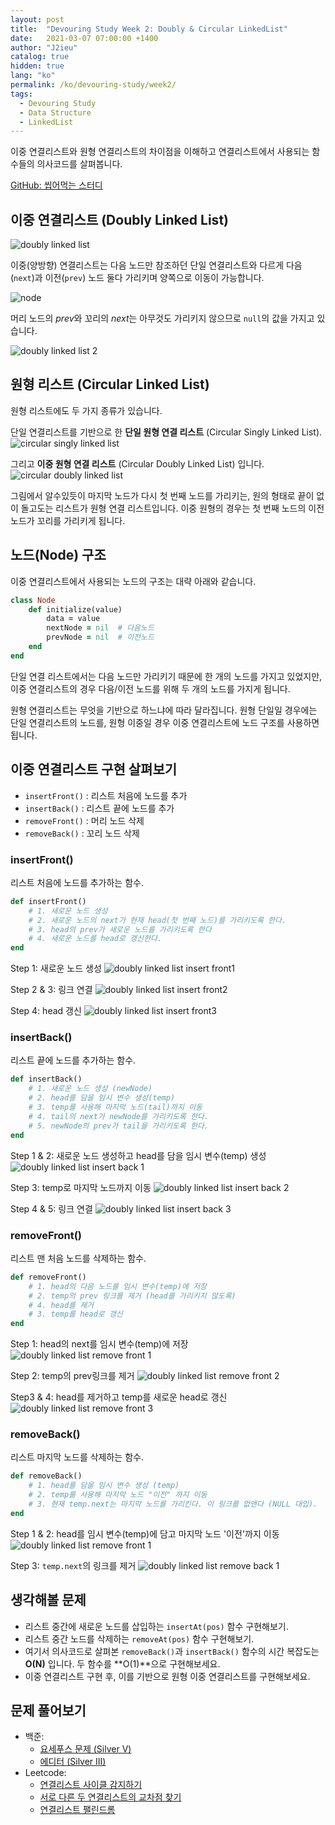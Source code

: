 ```yaml
---
layout: post
title:  "Devouring Study Week 2: Doubly & Circular LinkedList"
date:   2021-03-07 07:00:00 +1400
author: "J2ieu"
catalog: true
hidden: true
lang: "ko"
permalink: /ko/devouring-study/week2/
tags:
  - Devouring Study
  - Data Structure  
  - LinkedList 
---
```


이중 연결리스트와 원형 연결리스트의 차이점을 이해하고 연결리스트에서 사용되는 함수들의 의사코드를 살펴봅니다.

[GitHub: 씹어먹는 스터디](https://github.com/devouring-algorithm-ds/algorithm-study-s1)

## 이중 연결리스트 (Doubly Linked List)
![doubly linked list](/img/in-post/devouring/week1/dlist1.png)


이중(양방향) 연결리스트는 다음 노드만 참조하던 단일 연결리스트와 다르게 다음(`next`)과 이전(`prev`) 노드 둘다 가리키며 양쪽으로 이동이 가능합니다.

![node](/img/in-post/devouring/week2/node2.png)

머리 노드의 *prev*와 꼬리의 *next*는 아무것도 가리키지 않으므로 `null`의 값을 가지고 있습니다.

![doubly linked list 2](/img/in-post/devouring/week2/dlist2.png)

## 원형 리스트 (Circular Linked List)

원형 리스트에도 두 가지 종류가 있습니다. 

단일 연결리스트를 기반으로 한 **단일 원형 연결 리스트** (Circular Singly Linked List).
![circular singly linked list](/img/in-post/devouring/week1/cslist1.png)

그리고 **이중 원형 연결 리스트** (Circular Doubly Linked List) 입니다.
![circular doubly linked list](/img/in-post/devouring/week1/cdlist1.png)

그림에서 알수있듯이 마지막 노드가 다시 첫 번째 노드를 가리키는, 원의 형태로 끝이 없이 돌고도는 리스트가 원형 연결 리스트입니다.
이중 원형의 경우는 첫 번째 노드의 이전 노드가 꼬리를 가리키게 됩니다.

## 노드(Node) 구조

이중 연결리스트에서 사용되는 노드의 구조는 대략 아래와 같습니다.

```rb
class Node
	def initialize(value)
		data = value
		nextNode = nil	# 다음노드
		prevNode = nil	# 이전노드
	end
end
```

단일 연결 리스트에서는 다음 노드만 가리키기 때문에 한 개의 노드를 가지고 있었지만, 이중 연결리스트의 경우 다음/이전 노드를 위해 두 개의 노드를 가지게 됩니다.

원형 연결리스트는 무엇을 기반으로 하느냐에 따라 달라집니다. 원형 단일일 경우에는 단일 연결리스트의 노드를, 원형 이중일 경우 이중 연결리스트에 노드 구조를 사용하면 됩니다.

## 이중 연결리스트 구현 살펴보기

+ `insertFront()` : 리스트 처음에 노드를 추가
+ `insertBack()` : 리스트 끝에 노드를 추가 
+ `removeFront()` : 머리 노드 삭제 
+ `removeBack()` : 꼬리 노드 삭제

### insertFront()
리스트 처음에 노드를 추가하는 함수.

```rb
def insertFront() 
	# 1. 새로운 노드 생성
	# 2. 새로운 노드의 next가 현재 head(첫 번째 노드)를 가리키도록 한다.
	# 3. head의 prev가 새로운 노드를 가리키도록 한다
	# 4. 새로운 노드를 head로 갱신한다.
end
```

Step 1: 새로운 노드 생성
![doubly linked list insert front1](/img/in-post/devouring/week2/dlist-insertfront1.png)

Step 2 & 3: 링크 연결
![doubly linked list insert front2](/img/in-post/devouring/week2/dlist-insertfront2.png)

Step 4: head 갱신
![doubly linked list insert front3](/img/in-post/devouring/week2/dlist-insertfront3.png)

### insertBack()
리스트 끝에 노드를 추가하는 함수.

```rb
def insertBack() 
	# 1. 새로운 노드 생성 (newNode)
	# 2. head를 담을 임시 변수 생성(temp)
	# 3. temp를 사용해 마지막 노드(tail)까지 이동
	# 4. tail의 next가 newNode를 가리키도록 한다.
	# 5. newNode의 prev가 tail을 가리키도록 한다.
end
```

Step 1 & 2: 새로운 노드 생성하고 head를 담을 임시 변수(temp) 생성
![doubly linked list insert back 1](/img/in-post/devouring/week2/dlist-insertback1.png)

Step 3: temp로 마지막 노드까지 이동
![doubly linked list insert back 2](/img/in-post/devouring/week2/dlist-insertback2.png)

Step 4 & 5: 링크 연결
![doubly linked list insert back 3](/img/in-post/devouring/week2/dlist-insertback3.png)

### removeFront()
리스트 맨 처음 노드를 삭제하는 함수.

```rb
def removeFront() 
	# 1. head의 다음 노드를 임시 변수(temp)에 저장
	# 2. temp의 prev 링크를 제거 (head를 가리키지 않도록)
	# 4. head를 제거
	# 3. temp를 head로 갱신
end
```

Step 1: head의 next를 임시 변수(temp)에 저장 
![doubly linked list remove front 1](/img/in-post/devouring/week2/dlist-removefront1.png)

Step 2: temp의 prev링크를 제거
![doubly linked list remove front 2](/img/in-post/devouring/week2/dlist-removefront2.png)

Step3 & 4: head를 제거하고 temp를 새로운 head로 갱신
![doubly linked list remove front 3](/img/in-post/devouring/week2/dlist-removefront3.png)

### removeBack()
리스트 마지막 노드를 삭제하는 함수.

```rb
def removeBack() 
	# 1. head를 담을 임시 변수 생성 (temp)
	# 2. temp를 사용해 마지막 노드 "이전" 까지 이동
	# 3. 현재 temp.next는 마지막 노드를 가리킨다. 이 링크를 없앤다 (NULL 대입).
end
```

Step 1 & 2: head를 임시 변수(temp)에 담고 마지막 노드 '이전'까지 이동
![doubly linked list remove front 1](/img/in-post/devouring/week2/dlist-removefront1.png)

Step 3: `temp.next`의 링크를 제거
![doubly linked list remove back 1](/img/in-post/devouring/week2/dlist-removeback1.png)

## 생각해볼 문제
- 리스트 중간에 새로운 노드를 삽입하는 `insertAt(pos)` 함수 구현해보기.
- 리스트 중간 노드를 삭제하는 `removeAt(pos)` 함수 구현해보기.
- 여기서 의사코드로 살펴본 `removeBack()`과 `insertBack()` 함수의 시간 복잡도는 **O(N)** 입니다. 두 함수를 **O(1)**으로 구현해보세요.
- 이중 연결리스트 구현 후, 이를 기반으로 원형 이중 연결리스트를 구현해보세요.

## 문제 풀어보기
+ 백준:
  - [요세푸스 문제 (Silver V)](https://www.acmicpc.net/problem/1158)
  - [에디터 (Silver III)](https://www.acmicpc.net/problem/1406)
+ Leetcode:
  - [연결리스트 사이클 감지하기](https://leetcode.com/problems/linked-list-cycle/)
  - [서로 다른 두 연결리스트의 교차점 찾기](https://leetcode.com/problems/intersection-of-two-linked-lists/)
  - [연결리스트 팰린드롬](https://leetcode.com/problems/palindrome-linked-list/)
